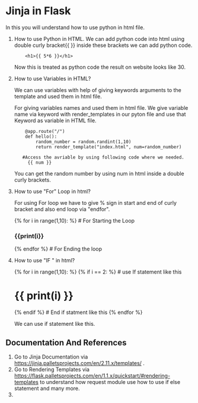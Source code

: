 # Jinja in Flask
In this you will understand how to use python in html file.

1. How to use Python in HTML.
   We can add python code into html using double curly bracket{{ }} inside these brackets we can add python code.

           <h1>{{ 5*6 }}</h1>
   Now this is treated as python code the result on website looks like 30.


2. How to use Variables in HTML?
     
   We can use variables with help of giving keywords arguments to the template and used them in html file.   
     
   For giving variables names and used them in html file. We give variable name via keyword with render_templates in our pyton file and use that Keyword as variable in HTML file.

           @app.route("/")
           def hello():
               random_number = random.randint(1,10)
               return render_template("index.html", num=random_number)
         
          #Access the avriable by using following code where we needed.
            {{ num }}
          
   You can get the random number by using num in html inside a double curly brackets.


3. How to use "For" Loop in html?
           
      For using For loop we have to give  % sign in start and end of curly bracket and also end loop via "endfor".

   
      {% for i in range(1,10): %}      # For Starting the Loop
      <h3>{{print(i}}</h3>
      {% endfor %}                     # For Ending the loop
      

4. How to use "IF " in html?


      {% for i in range(1,10): %}
      {% if i == 2: %}                  # use If statement like this
      <h1>{{ print(i) }}</h1>
      {% endif %}                       # End if statment like this
      {% endfor %} 

   We can use if statement like this.
   

## Documentation And References

1. Go to Jinja Documentation via https://jinja.palletsprojects.com/en/2.11.x/templates/ .
2. Go to Rendering Templates via https://flask.palletsprojects.com/en/1.1.x/quickstart/#rendering-templates to understand how request module use how to use if else statement and many more.
3. 